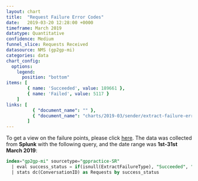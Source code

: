 ```yaml
---
layout: chart
title:  "Request Failure Error Codes"
date:   2019-03-20 12:28:00 +0000
timeframe: March 2019
datatype: Quantitative
confidence: Medium
funnel_slice: Requests Received
datasource: NMS (gp2gp-mi)
categories: data
chart_config: 
  options:
    legend:
      position: "bottom"
items: [ 
        { name: 'Succeeded', value: 189661 },
        { name: 'Failed', value: 5117 }
    ]
links: [
          { "document_name": "" },
          { "document_name": "charts/2019-03/sender/extract-failure-error-code" }
        ] 
---
```

To get a view on the failure points, please click [here](/prm-funnel/charts/2019-03/sender/extract-failure-points.html).
The data was collected from **Splunk** with the following query, and the date range was **1st-31st March 2019**:

```sql
index="gp2gp-mi" sourcetype="gppractice-SR" 
  | eval success_status = if(isnull(ExtractFailureType), "Succeeded", "Failed")
  | stats dc(ConversationID) as Requests by success_status
```